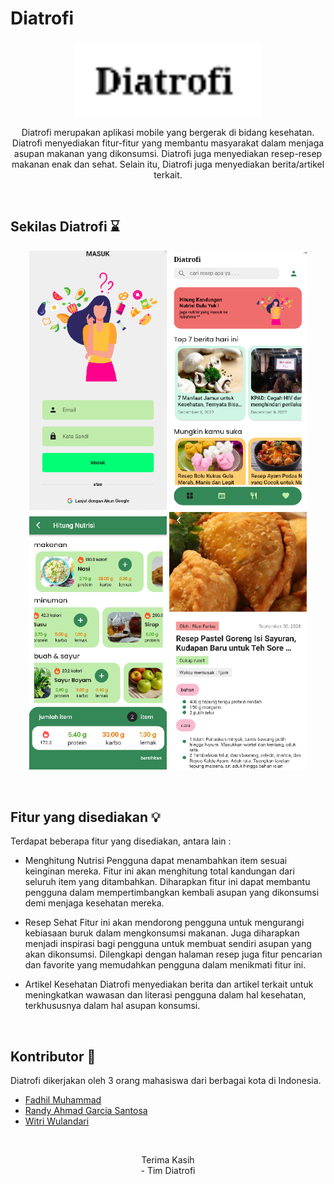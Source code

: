 # Diatrofi
<!-- BACKGROUND PROJECT -->
<p align="center">
<img width="300px" src="https://github.com/famuh/diatrofi-healthcare/blob/master/SS/logo.png"> 

  <br>
  <p align="center">
    Diatrofi merupakan aplikasi mobile yang bergerak di bidang kesehatan. Diatrofi menyediakan fitur-fitur yang membantu masyarakat dalam menjaga asupan makanan yang dikonsumsi. Diatrofi juga menyediakan resep-resep makanan enak dan sehat. Selain itu, Diatrofi juga menyediakan berita/artikel terkait.
    <br />
  </p>
</p>
<br>

## Sekilas Diatrofi :hourglass:
<p align="center">
<img width="220px" src="https://github.com/famuh/diatrofi-healthcare/blob/master/SS/masuk.png">
<img width="220px" src="https://github.com/famuh/diatrofi-healthcare/blob/master/SS/home.png"> 
<img width="220px" src="https://github.com/famuh/diatrofi-healthcare/blob/master/SS/hitung.png"> 
<img width="220px" src="https://github.com/famuh/diatrofi-healthcare/blob/master/SS/resep.png"> 
</p>
<br>

<!-- Fitur -->
## Fitur yang disediakan :bulb:
Terdapat beberapa fitur yang disediakan, antara lain :

* Menghitung Nutrisi
Pengguna dapat menambahkan item sesuai keinginan mereka. Fitur ini akan menghitung total kandungan dari seluruh item yang ditambahkan. Diharapkan fitur ini dapat membantu pengguna dalam mempertimbangkan kembali asupan yang dikonsumsi demi menjaga kesehatan mereka.

* Resep Sehat
Fitur ini akan mendorong pengguna untuk mengurangi kebiasaan buruk dalam mengkonsumsi makanan. Juga diharapkan menjadi inspirasi bagi pengguna untuk membuat sendiri asupan yang akan dikonsumsi. Dilengkapi dengan halaman resep juga fitur pencarian dan favorite yang memudahkan pengguna dalam menikmati fitur ini.

* Artikel Kesehatan
Diatrofi menyediakan berita dan artikel terkait untuk meningkatkan wawasan dan literasi pengguna dalam hal kesehatan, terkhususnya dalam hal asupan konsumsi.
<br>

<!-- Contributor -->
## Kontributor :brain:
Diatrofi dikerjakan oleh 3 orang mahasiswa dari berbagai kota di Indonesia.
* [Fadhil Muhammad](https://www.linkedin.com/in/fadhil-muhammad79/)
* [Randy Ahmad Garcia Santosa](https://www.linkedin.com/in/randy-ahmad-garcia-santosa-854b411b1/)
* [Witri Wulandari](https://www.linkedin.com/in/witri-wulandari-95654a24b/)
<br>

<!-- Thanks -->
<p align="center">
Terima Kasih
<br>
- Tim Diatrofi
</p>
